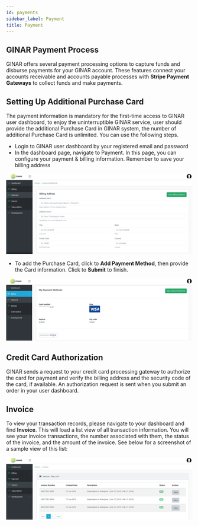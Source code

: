 ```yaml
---
id: payments
sidebar_label: Payment
title: Payment
---
```


## GINAR Payment Process

GINAR offers several payment processing options to capture funds and disburse payments for your GINAR account. These features connect your accounts receivable and accounts payable processes with **Stripe Payment Gateways** to collect funds and make payments.


## Setting Up Additional Purchase Card

The payment information is mandatory for the first-time access to GINAR user dashboard, to enjoy the uninterruptible GINAR service, user should provide the additional Purchase Card in GINAR system, the number of additional Purchase Card is unlimited. You can use the following steps.
-	Login to GINAR user dashboard by your registered email and password
-	In the dashboard page, navigate to Payment. In this page, you can configure your payment & billing information. Remember to save your billing address

![Add Payment](https://github.com/ginarteam/docs/blob/master/docs/API-User-Dashboard/9.%20Add%20Payment.png?raw=true)

-	To add the Purchase Card, click to **Add Payment Method**, then provide the Card information. Click to **Submit** to finish.

![Add Payment](https://github.com/ginarteam/docs/blob/master/docs/API-User-Dashboard/9.1.%20Add%20Card.png?raw=true)


## Credit Card Authorization

GINAR sends a request to your credit card processing gateway to authorize the card for payment and verify the billing address and the security code of the card, if available. An authorization request is sent when you submit an order in your user dashboard.


## Invoice

To view your transaction records, please navigate to your dashboard and find **Invoice**. This will load a list view of all transaction information. You will see your invoice transactions, the number associated with them, the status of the invoice, and the amount of the invoice. See below for a screenshot of a sample view of this list:

![Invoice](https://github.com/GINARTeam/docs/blob/master/docs/API-User-Dashboard/9.2.Invoice.png?raw=true)

